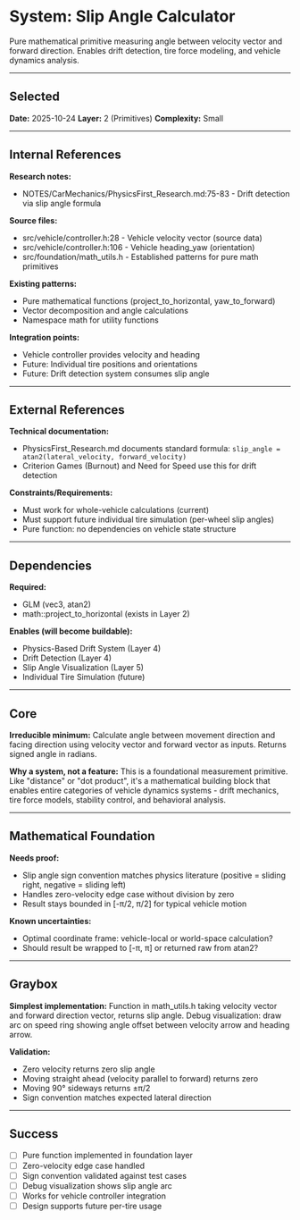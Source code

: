 # System: Slip Angle Calculator

Pure mathematical primitive measuring angle between velocity vector and forward direction. Enables drift detection, tire force modeling, and vehicle dynamics analysis.

---

<!-- BEGIN: SELECT/SELECTED -->
## Selected

**Date:** 2025-10-24
**Layer:** 2 (Primitives)
**Complexity:** Small
<!-- END: SELECT/SELECTED -->

---

<!-- BEGIN: SELECT/INTERNAL_REFERENCES -->
## Internal References

**Research notes:**
- NOTES/CarMechanics/PhysicsFirst_Research.md:75-83 - Drift detection via slip angle formula

**Source files:**
- src/vehicle/controller.h:28 - Vehicle velocity vector (source data)
- src/vehicle/controller.h:106 - Vehicle heading_yaw (orientation)
- src/foundation/math_utils.h - Established patterns for pure math primitives

**Existing patterns:**
- Pure mathematical functions (project_to_horizontal, yaw_to_forward)
- Vector decomposition and angle calculations
- Namespace math for utility functions

**Integration points:**
- Vehicle controller provides velocity and heading
- Future: Individual tire positions and orientations
- Future: Drift detection system consumes slip angle
<!-- END: SELECT/INTERNAL_REFERENCES -->

---

<!-- BEGIN: SELECT/EXTERNAL_REFERENCES -->
## External References

**Technical documentation:**
- PhysicsFirst_Research.md documents standard formula: `slip_angle = atan2(lateral_velocity, forward_velocity)`
- Criterion Games (Burnout) and Need for Speed use this for drift detection

**Constraints/Requirements:**
- Must work for whole-vehicle calculations (current)
- Must support future individual tire simulation (per-wheel slip angles)
- Pure function: no dependencies on vehicle state structure
<!-- END: SELECT/EXTERNAL_REFERENCES -->

---

<!-- BEGIN: SELECT/DEPENDENCIES -->
## Dependencies

**Required:**
- GLM (vec3, atan2)
- math::project_to_horizontal (exists in Layer 2)

**Enables (will become buildable):**
- Physics-Based Drift System (Layer 4)
- Drift Detection (Layer 4)
- Slip Angle Visualization (Layer 5)
- Individual Tire Simulation (future)
<!-- END: SELECT/DEPENDENCIES -->

---

<!-- BEGIN: SELECT/CORE -->
## Core

**Irreducible minimum:**
Calculate angle between movement direction and facing direction using velocity vector and forward vector as inputs. Returns signed angle in radians.

**Why a system, not a feature:**
This is a foundational measurement primitive. Like "distance" or "dot product", it's a mathematical building block that enables entire categories of vehicle dynamics systems - drift mechanics, tire force models, stability control, and behavioral analysis.
<!-- END: SELECT/CORE -->

---

<!-- BEGIN: SELECT/MATHEMATICAL_FOUNDATION -->
## Mathematical Foundation

**Needs proof:**
- Slip angle sign convention matches physics literature (positive = sliding right, negative = sliding left)
- Handles zero-velocity edge case without division by zero
- Result stays bounded in [-π/2, π/2] for typical vehicle motion

**Known uncertainties:**
- Optimal coordinate frame: vehicle-local or world-space calculation?
- Should result be wrapped to [-π, π] or returned raw from atan2?
<!-- END: SELECT/MATHEMATICAL_FOUNDATION -->

---

<!-- BEGIN: SELECT/GRAYBOX -->
## Graybox

**Simplest implementation:**
Function in math_utils.h taking velocity vector and forward direction vector, returns slip angle. Debug visualization: draw arc on speed ring showing angle offset between velocity arrow and heading arrow.

**Validation:**
- Zero velocity returns zero slip angle
- Moving straight ahead (velocity parallel to forward) returns zero
- Moving 90° sideways returns ±π/2
- Sign convention matches expected lateral direction
<!-- END: SELECT/GRAYBOX -->

---

<!-- BEGIN: SELECT/SUCCESS -->
## Success

- [ ] Pure function implemented in foundation layer
- [ ] Zero-velocity edge case handled
- [ ] Sign convention validated against test cases
- [ ] Debug visualization shows slip angle arc
- [ ] Works for vehicle controller integration
- [ ] Design supports future per-tire usage
<!-- END: SELECT/SUCCESS -->
